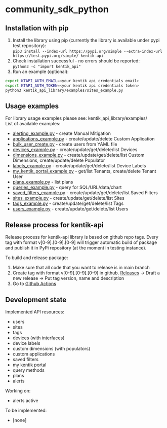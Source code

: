 # community_sdk_python

## Installation with pip

1. Install the library using pip (currently the library is available under pypi test repository):  
```pip3 install --index-url https://pypi.org/simple --extra-index-url https://test.pypi.org/simple/ kentik-api```
1. Check installation successful - no errors should be reported:  
```python3 -c "import kentik_api"```
1. Run an example (optional):
  ```bash
  export KTAPI_AUTH_EMAIL=<your kentik api credentials email>
  export KTAPI_AUTH_TOKEN=<your kentik api credentials token>
  python3 kentik_api_library/examples/sites_example.py
  ```

## Usage examples

For library usage examples please see: kentik_api_library/examples/  
List of available examples:
- [alerting_example.py](./kentik_api_library/examples/alerting_example.py) - create Manual Mitigation
- [applications_example.py](./kentik_api_library/examples/applications_example.py) - create/update/delete Custom Application
- [bulk_user_create.py](./kentik_api_library/examples/bulk_user_create.py) - create users from YAML file
- [devices_example.py](./kentik_api_library/examples/devices_example.py) - create/update/get/delete/list Devices
- [dimensions_example.py](./kentik_api_library/examples/dimensions_example.py) - create/update/get/delete/list Custom Dimensions, create/update/delete Populator
- [labels_example.py](./kentik_api_library/examples/labels_example.py) - create/update/get/delete/list Device Labels
- [my_kentik_portal_example.py](./kentik_api_library/examples/my_kentik_portal_example.py) - get/list Tenants, create/delete Tenant User
- [plans_example.py](./kentik_api_library/examples/plans_example.py) - list plans
- [queries_example.py](./kentik_api_library/examples/queries_example.py) - query for SQL/URL/data/chart
- [saved_filters_example.py](./kentik_api_library/examples/saved_filters_example.py) - create/update/get/delete/list Saved Filters
- [sites_example.py](./kentik_api_library/examples/sites_example.py) - create/update/get/delete/list Sites
- [tags_example.py](./kentik_api_library/examples/tags_example.py) - create/update/get/delete/list Tags
- [users_example.py](./kentik_api_library/examples/users_example.py) - create/update/get/delete/list Users

## Release process for kentik-api

Release process for kentik-api library is based on github repo tags. Every tag with format v[0-9].[0-9].[0-9] will trigger automatic build of package and publish it in PyPi repository (at the moment in testing instance).

To build and release package:
1. Make sure that all code that you want to release is in main branch
1. Create tag with format v[0-9].[0-9].[0-9] in github. [Releases](https://github.com/kentik/community_sdk_python/releases) -> Draft a new release -> Put tag version, name and description
1. Go to [Github Actions](https://github.com/kentik/community_sdk_python/actions)


## Development state

Implemented API resources:
- users
- sites
- tags
- devices (with interfaces)
- device labels
- custom dimensions (with populators)
- custom applications
- saved filters
- my kentik portal
- query methods
- plans
- alerts

Working on:
- alerts active

To be implemented:
- [none]